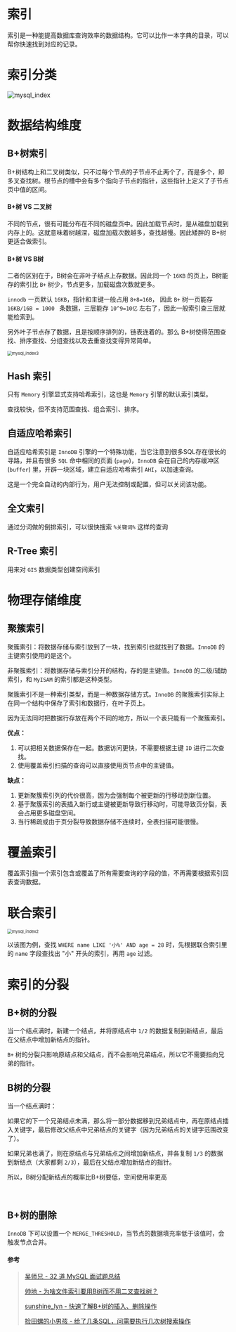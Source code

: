 # 索引

索引是一种能提高数据库查询效率的数据结构。它可以比作一本字典的目录，可以帮你快速找到对应的记录。





# 索引分类

![mysql_index](assets/mysql_index.png)





# 数据结构维度



## B+树索引

B+树结构上和二叉树类似，只不过每个节点的子节点不止两个了，而是多个，即多叉查找树。根节点的槽中会有多个指向子节点的指针，这些指针上定义了子节点页中值的区间。



#### B+树 VS 二叉树

不同的节点，很有可能分布在不同的磁盘页中。因此加载节点时，是从磁盘加载到内存上的。这就意味着树越深，磁盘加载次数越多，查找越慢。因此矮胖的 B+树 更适合做索引。



#### B+树 VS B树

二者的区别在于，B树会在非叶子结点上存数据。因此同一个 `16KB` 的页上，B树能存的索引比 `B+` 树少，节点更多，加载磁盘次数就更多。

`innodb` 一页默认 `16KB`，指针和主键一般占用 `8+8=16B`， 因此 `B+` 树一页能存 `16KB/16B = 1000 ` 条数据，三层能存 `10^9=10亿` 左右了，因此一般索引查三层就能检索到。 

另外叶子节点存了数据，且是按顺序排列的，链表连着的。那么 B+树使得范围查找、排序查找、分组查找以及去重查找变得异常简单。



<img src="assets/mysql_index3.png" alt="mysql_index3" style="zoom:67%;" />



## Hash 索引

只有 `Memory` 引擎显式支持哈希索引，这也是 `Memory` 引擎的默认索引类型。

查找较快，但不支持范围查找、组合索引、排序。



## 自适应哈希索引

自适应哈希索引是 `InnoDB` 引擎的一个特殊功能，当它注意到很多SQL存在很长的寻路，并且有很多 `SQL` 命中相同的页面 (`page`)，`InnoDB` 会在自己的内存缓冲区(`buffer`) 里，开辟一块区域，建立自适应哈希索引 `AHI`，以加速查询。

这是一个完全自动的内部行为，用户无法控制或配置，但可以关闭该功能。



## 全文索引

通过分词做的倒排索引，可以很快搜索 `%关键词%` 这样的查询



## R-Tree 索引
用来对 `GIS` 数据类型创建空间索引







# 物理存储维度



## 聚簇索引

聚簇索引：将数据存储与索引放到了一块，找到索引也就找到了数据。`InnoDB` 的主键索引使用的是这个。

非聚簇索引：将数据存储与索引分开的结构，存的是主键值。`InnoDB` 的二级/辅助索引，和 `MyISAM` 的索引都是这种类型。



聚簇索引不是一种索引类型，而是一种数据存储方式。`InnoDB` 的聚簇索引实际上在同一个结构中保存了索引和数据行，在叶子页上。

因为无法同时把数据行存放在两个不同的地方，所以一个表只能有一个聚簇索引。

**优点：**

1. 可以把相关数据保存在一起。数据访问更快，不需要根据主键 `ID` 进行二次查找。
2. 使用覆盖索引扫描的查询可以直接使用页节点中的主键值。

**缺点：**

1. 更新聚簇索引列的代价很高，因为会强制每个被更新的行移动到新位置。
2. 基于聚簇索引的表插入新行或主键被更新导致行移动时，可能导致页分裂，表会占用更多磁盘空间。
3. 当行稀疏或由于页分裂导致数据存储不连续时，全表扫描可能很慢。





# 覆盖索引

覆盖索引指一个索引包含或覆盖了所有需要查询的字段的值，不再需要根据索引回表查询数据。





# 联合索引

<img src="assets/mysql_index2.png" alt="mysql_index2" style="zoom:67%;" />

以该图为例，查找 `WHERE name LIKE '小%' AND age = 28` 时，先根据联合索引里的 `name` 字段查找出 "小" 开头的索引，再用 `age` 过滤。









# 索引的分裂

## B+树的分裂
当一个结点满时，新建一个结点，并将原结点中 `1/2` 的数据复制到新结点，最后在父结点中增加新结点的指针。

`B+` 树的分裂只影响原结点和父结点，而不会影响兄弟结点，所以它不需要指向兄弟的指针。



## B树的分裂

当一个结点满时：

如果它的下一个兄弟结点未满，那么将一部分数据移到兄弟结点中，再在原结点插入关键字，最后修改父结点中兄弟结点的关键字（因为兄弟结点的关键字范围改变了）。

如果兄弟也满了，则在原结点与兄弟结点之间增加新结点，并各复制 `1/3` 的数据到新结点（大家都剩 `2/3`），最后在父结点增加新结点的指针。

所以，B树分配新结点的概率比B+树要低，空间使用率更高

 

## B+树的删除

`InnoDB` 下可以设置一个 `MERGE_THRESHOLD`，当节点的数据填充率低于该值时，会触发节点合并。





#### 参考

> [吴师兄 - 32 道 MySQL 面试题总结](https://www.cxyxiaowu.com/16302.html?utm_source=wechat_session&utm_medium=social&utm_oi=29059463512064)
>
> [帅地 - 为啥文件索引要用B树而不用二叉查找树？](https://mp.weixin.qq.com/s/XODnqAH2TLJ5pF2TiiTXRQ)
>
> [sunshine_lyn - 快速了解B+树的插入、删除操作](https://elainelv.blog.csdn.net/article/details/82747596)
>
> [捡田螺的小男孩 - 给了几条SQL，问需要执行几次树搜索操作](https://mp.weixin.qq.com/s/iyLb_pRj52oBwqDvfS2Hfg)

